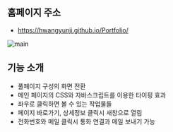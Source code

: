 ## 홈페이지 주소
- https://hwangyunji.github.io/Portfolio/

![main](https://user-images.githubusercontent.com/105402299/188520184-e5f9556c-00ec-48f8-bf47-bcd63b17b1d3.JPG)


## 기능 소개
- 풀페이지 구성의 화면 전환
- 메인 페이지의 CSS와 자바스크립트를 이용한 타이핑 효과
- 좌우로 클릭하면 볼 수 있는 작업물들
- 페이지 바로가기, 상세정보 클릭시 새창으로 열림
- 전화번호와 메일 클릭시 통화 연결과 메일 보내기 가능

